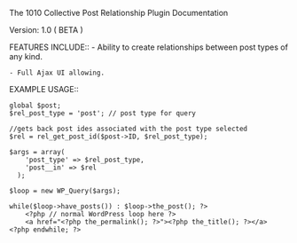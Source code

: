 The 1010 Collective Post Relationship Plugin Documentation

Version: 1.0 ( BETA )

FEATURES INCLUDE::
    - Ability to create relationships between post types of any kind.
    
    - Full Ajax UI allowing.


EXAMPLE USAGE::

    global $post;
    $rel_post_type = 'post'; // post type for query
    
    //gets back post ides associated with the post type selected
    $rel = rel_get_post_id($post->ID, $rel_post_type); 
                            
    $args = array(
        'post_type' => $rel_post_type,
        'post__in' => $rel
      );
                            
    $loop = new WP_Query($args);
                            
    while($loop->have_posts()) : $loop->the_post(); ?>
        <?php // normal WordPress loop here ?>
        <a href="<?php the_permalink(); ?>"><?php the_title(); ?></a>
    <?php endwhile; ?>
